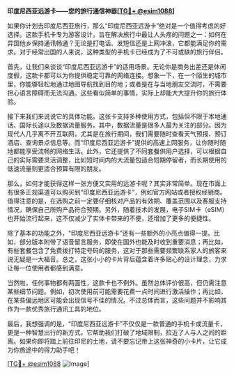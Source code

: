 **印度尼西亚远游卡——您的旅行通信神器[[TG💪+ @esim1088](https://t.me/s/esim1088)]**

如果你计划去印度尼西亚旅行，那么“印度尼西亚远游卡”绝对是一个值得考虑的好选择。这款手机卡专为游客设计，旨在解决旅行中最让人头疼的问题之一：如何在异国他乡保持通讯畅通？无论是打电话、发短信还是上网冲浪，它都能满足你的需求。对于经常出国的人来说，这种类型的手机卡已经成为了不可或缺的旅行伴侣。

首先，让我们来谈谈“印度尼西亚远游卡”的适用场景。无论你是商务出差还是休闲度假，这款卡都可以为你提供稳定可靠的网络连接。想象一下，在一个陌生的城市里，你能够轻松地通过地图导航找到目的地；或者是在与当地朋友交流时，不需要担心语言障碍而无法沟通。这些看似简单的事情，实际上却能大大提升你的旅行体验。

接下来我们来说说它的具体功能。这张卡支持多种使用方式，包括但不限于本地通话、国际长途以及数据流量服务。其中，数据流量是很多人最为关注的部分。因为现代人几乎离不开互联网，尤其是在旅行期间，我们需要随时查看天气预报、预订酒店、查询景点信息等。而“印度尼西亚远游卡”提供的高速上网服务，让你随时随地都能享受流畅的网络生活。此外，它还提供了不同套餐供用户选择，可以根据自己的实际需要灵活调整，比如短时间内的大流量包适合短期停留者，而长期使用的低速流量则更适合预算有限的朋友。

那么，如何才能获得这样一张方便又实用的远游卡呢？其实非常简单。现在市面上有很多正规渠道可以购买到“印度尼西亚远游卡”，例如官方网站或者授权经销商。值得注意的是，在选购之前一定要仔细核对产品的有效期、覆盖范围以及客服支持情况，确保自己所购产品符合预期。另外，随着技术的发展，电子SIM卡（eSIM）也开始流行起来，这不仅减少了实体卡带来的不便，还增加了更多的便捷性。

除了基本的功能之外，“印度尼西亚远游卡”还有一些额外的小亮点值得一提。比如，部分版本附带了语音留言服务，即使在国外也能及时收到重要消息；再比如，有些套餐包含了免费拨打特定号码的服务，这对于那些需要频繁联系家人的旅客来说无疑是一大福音。总之，这张小小的卡片背后蕴含着许多贴心的设计理念，力求让每一位使用者都感到满意。

当然啦，任何事物都有两面性，这款卡也不例外。虽然总体评价很高，但仍需注意某些细节问题。例如，初次使用前可能需要花费一点时间进行激活操作；再比如，在某些偏远地区可能会出现信号不佳的情况。不过总体而言，这些问题并不影响其作为一款优秀旅行通讯工具的地位。

最后，我想强调的是，“印度尼西亚远游卡”不仅仅是一款普通的手机卡或流量卡，更是一种智慧出行的新方式。它帮助我们打破了地域限制，拉近了人与人之间的距离。如果你即将踏上前往印尼的土地，请不要忘记带上这张神奇的小卡片，让它成为你旅途中的得力助手吧！

[[TG💪+ @esim1088](https://t.me/s/esim1088) ![Image](https://i.postimg.cc/4NQfJmqS/Snipaste-2025-05-13-00-14-12.png)]
